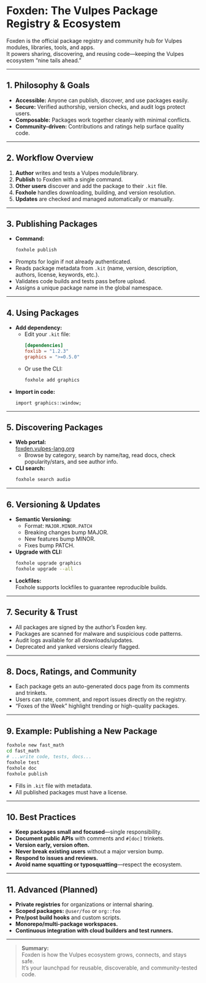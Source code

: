 # Foxden: The Vulpes Package Registry & Ecosystem

Foxden is the official package registry and community hub for Vulpes modules, libraries, tools, and apps.  
It powers sharing, discovering, and reusing code—keeping the Vulpes ecosystem “nine tails ahead.”

---

## 1. Philosophy & Goals

- **Accessible:** Anyone can publish, discover, and use packages easily.
- **Secure:** Verified authorship, version checks, and audit logs protect users.
- **Composable:** Packages work together cleanly with minimal conflicts.
- **Community-driven:** Contributions and ratings help surface quality code.

---

## 2. Workflow Overview

1. **Author** writes and tests a Vulpes module/library.
2. **Publish** to Foxden with a single command.
3. **Other users** discover and add the package to their `.kit` file.
4. **Foxhole** handles downloading, building, and version resolution.
5. **Updates** are checked and managed automatically or manually.

---

## 3. Publishing Packages

- **Command:**
    ```bash
    foxhole publish
    ```
- Prompts for login if not already authenticated.
- Reads package metadata from `.kit` (name, version, description, authors, license, keywords, etc.).
- Validates code builds and tests pass before upload.
- Assigns a unique package name in the global namespace.

---

## 4. Using Packages

- **Add dependency:**
    - Edit your `.kit` file:
        ```toml
        [dependencies]
        foxlib = "1.2.3"
        graphics = ">=0.5.0"
        ```
    - Or use the CLI:
        ```bash
        foxhole add graphics
        ```
- **Import in code:**
    ```vlp
    import graphics::window;
    ```

---

## 5. Discovering Packages

- **Web portal:**  
  [foxden.vulpes-lang.org](https://foxden.vulpes-lang.org)  
  - Browse by category, search by name/tag, read docs, check popularity/stars, and see author info.
- **CLI search:**  
    ```bash
    foxhole search audio
    ```

---

## 6. Versioning & Updates

- **Semantic Versioning:**  
  - Format: `MAJOR.MINOR.PATCH`
  - Breaking changes bump MAJOR.
  - New features bump MINOR.
  - Fixes bump PATCH.
- **Upgrade with CLI:**
    ```bash
    foxhole upgrade graphics
    foxhole upgrade --all
    ```
- **Lockfiles:**  
  Foxhole supports lockfiles to guarantee reproducible builds.

---

## 7. Security & Trust

- All packages are signed by the author’s Foxden key.
- Packages are scanned for malware and suspicious code patterns.
- Audit logs available for all downloads/updates.
- Deprecated and yanked versions clearly flagged.

---

## 8. Docs, Ratings, and Community

- Each package gets an auto-generated docs page from its comments and trinkets.
- Users can rate, comment, and report issues directly on the registry.
- “Foxes of the Week” highlight trending or high-quality packages.

---

## 9. Example: Publishing a New Package

```bash
foxhole new fast_math
cd fast_math
# ...write code, tests, docs...
foxhole test
foxhole doc
foxhole publish
```
- Fills in `.kit` file with metadata.
- All published packages must have a license.

---

## 10. Best Practices

- **Keep packages small and focused**—single responsibility.
- **Document public APIs** with comments and `#[doc]` trinkets.
- **Version early, version often.**
- **Never break existing users** without a major version bump.
- **Respond to issues and reviews.**
- **Avoid name squatting or typosquatting**—respect the ecosystem.

---

## 11. Advanced (Planned)

- **Private registries** for organizations or internal sharing.
- **Scoped packages:** `@user/foo` or `org::foo`
- **Pre/post build hooks** and custom scripts.
- **Monorepo/multi-package workspaces.**
- **Continuous integration with cloud builders and test runners.**

---

> **Summary:**  
> Foxden is how the Vulpes ecosystem grows, connects, and stays safe.  
> It’s your launchpad for reusable, discoverable, and community-tested code.

